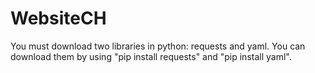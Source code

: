 # WebsiteCH

You must download two libraries in python:
requests and yaml.
You can download them by using "pip install requests" and "pip install yaml".
